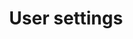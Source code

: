 ---
title: User settings
tags: ["user", "settings", "preferences", "configuration", "personalization", "customization", "adjustment"]
icon: user-settings
svg: '<svg xmlns="http://www.w3.org/2000/svg" width="24" height="24" fill="none" viewBox="0 0 24 24" stroke-width="1.5" stroke-linecap="round" stroke-linejoin="round" stroke="currentColor"><circle cx="12" cy="7.5" r="3"/><path d="M19.5 20.5c-.475-9.333-14.525-9.333-15 0"/><path d="M11.192 17.565c.394-.21.591-.315.808-.315.217 0 .414.105.808.315l.134.072c.394.21.591.315.7.488.108.173.108.383.108.804v.142c0 .42 0 .63-.108.804-.109.173-.306.278-.7.488l-.134.072c-.394.21-.591.315-.808.315-.217 0-.414-.105-.808-.315l-.134-.072c-.394-.21-.591-.315-.7-.488-.108-.173-.108-.383-.108-.804v-.142c0-.42 0-.63.108-.804.109-.173.306-.278.7-.488z"/></svg>'
---